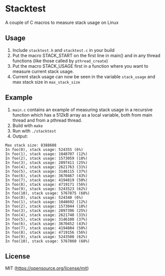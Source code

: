 # Stacktest
A couple of C macros to measure stack usage on Linux

## Usage
1. Include `stacktest.h` and `stacktest.c` in your build
2. Put the macro STACK_START on the first line in main() and in any thread functions (like those called by `pthread_create`)
3. Put the macro STACK_USAGE first in a function where you want to measure current stack usage.
4. Current stack usage can now be seen in the variable `stack_usage` and max stack size in `max_stack_size`

## Example
1. `main.c` contains an example of measuring stack usage in a recursive function which has a 512kB array as a local variable, both from main thread and from a pthread thread.
2. Build with `make`
3. Run with `./stacktest`
4. Output: 
```
Max stack size: 8388608
In foo(0), stack usage: 524355 (6%)
In foo(1), stack usage: 1048707 (12%)
In foo(2), stack usage: 1573059 (18%)
In foo(3), stack usage: 2097411 (25%)
In foo(4), stack usage: 2621763 (31%)
In foo(5), stack usage: 3146115 (37%)
In foo(6), stack usage: 3670467 (43%)
In foo(7), stack usage: 4194819 (50%)
In foo(8), stack usage: 4719171 (56%)
In foo(9), stack usage: 5243523 (62%)
In foo(10), stack usage: 5767875 (68%)
In foo(0), stack usage: 524340 (6%)
In foo(1), stack usage: 1048692 (12%)
In foo(2), stack usage: 1573044 (18%)
In foo(3), stack usage: 2097396 (25%)
In foo(4), stack usage: 2621748 (31%)
In foo(5), stack usage: 3146100 (37%)
In foo(6), stack usage: 3670452 (43%)
In foo(7), stack usage: 4194804 (50%)
In foo(8), stack usage: 4719156 (56%)
In foo(9), stack usage: 5243508 (62%)
In foo(10), stack usage: 5767860 (68%)
```

## License
MIT (https://opensource.org/license/mit)
